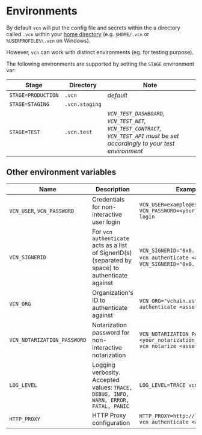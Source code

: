# Environments

By default `vcn` will put the config file and secrets within the a directory called `.vcn` within your [home directory](https://en.wikipedia.org/wiki/Home_directory) (e.g. `$HOME/.vcn` or `%USERPROFILE%\.vcn` on Windows).

However, `vcn` can work with distinct environments (eg. for testing purpose).

The following environments are supported by setting the `STAGE` environment var:

Stage | Directory | Note
------------ | ------------- | -------------
`STAGE=PRODUCTION` | `.vcn` | *default* 
`STAGE=STAGING` | `.vcn.staging` |
`STAGE=TEST` | `.vcn.test` | *`VCN_TEST_DASHBOARD`, `VCN_TEST_NET`, `VCN_TEST_CONTRACT`, `VCN_TEST_API` must be set accordingly to your test environment*


## Other environment variables

Name | Description | Example 
------------ | ------------- | -------------
`VCN_USER`, `VCN_PASSWORD` | Credentials for non-interactive user login | `VCN_USER=example@example.net VCN_PASSWORD=<your_password> vcn login`
`VCN_SIGNERID` | For `vcn authenticate` acts as a list of SignerID(s) (separated by space) to authenticate against | `VCN_SIGNERID="0x0...0 0x0...1" vcn authenticate <asset>` or `VCN_SIGNERID="0x0...0 <asset>` 
`VCN_ORG` | Organization's ID to authenticate against | `VCN_ORG="vchain.us" vcn authenticate <asset>`
`VCN_NOTARIZATION_PASSWORD` | Notarization password for non-interactive notarization | `VCN_NOTARIZATION_PASSWORD=<your_notarization_passphrase> vcn notarize <asset>`
`LOG_LEVEL` | Logging verbosity. Accepted values: `TRACE, DEBUG, INFO, WARN, ERROR, FATAL, PANIC`  | `LOG_LEVEL=TRACE vcn login` 
`HTTP_PROXY` | HTTP Proxy configuration | `HTTP_PROXY=http://localhost:3128 vcn authenticate <asset>`